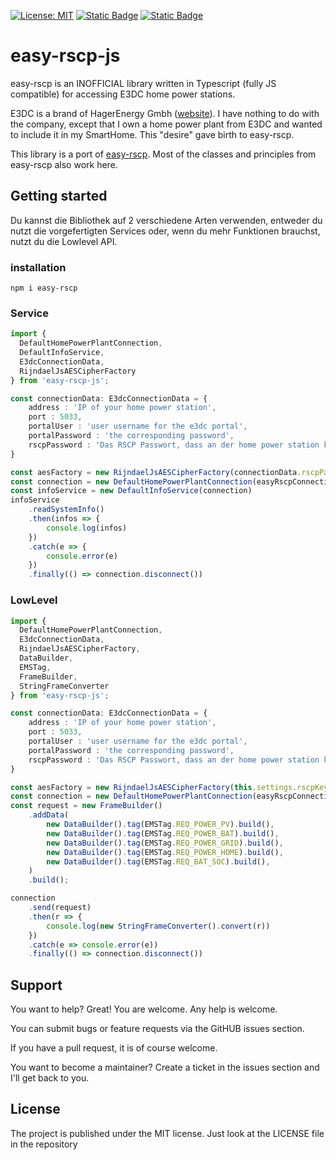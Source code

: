 [![License: MIT](https://img.shields.io/badge/License-MIT-yellow.svg)](https://opensource.org/licenses/MIT)
[![Static Badge](https://img.shields.io/badge/TypeScript-007ACC?style=for-the-badge&logo=typescript&logoColor=white)](https://www.typescriptlang.org/)
[![Static Badge](https://img.shields.io/badge/npm-CD3738?style=for-the-badge&logo=typescript&logoColor=white)](https://www.npmjs.com/package/easy-rscp)

# easy-rscp-js

easy-rscp is an INOFFICIAL library written in Typescript (fully JS compatible) for accessing E3DC home power stations.

E3DC is a brand of HagerEnergy Gmbh ([website](https://www.e3dc.com/)). I have nothing to do with the company, except that I own a home power plant from E3DC and wanted to include it in my SmartHome. This "desire" gave birth to easy-rscp.

This library is a port of [easy-rscp](https://github.com/jnk-cons/easy-rscp). Most of the classes and principles from easy-rscp also work here.

## Getting started

Du kannst die Bibliothek auf 2 verschiedene Arten verwenden, entweder du nutzt die vorgefertigten Services oder, wenn du mehr
Funktionen brauchst, nutzt du die Lowlevel API.

### installation

```shell
npm i easy-rscp
```

### Service

```typescript
import {
  DefaultHomePowerPlantConnection,
  DefaultInfoService,
  E3dcConnectionData,
  RijndaelJsAESCipherFactory
} from 'easy-rscp-js';

const connectionData: E3dcConnectionData = {
    address : 'IP of your home power station',
    port : 5033,
    portalUser : 'user username for the e3dc portal',
    portalPassword : 'the corresponding password',
    rscpPassword : 'Das RSCP Passwort, dass an der home power station konfigufiert ist'
}

const aesFactory = new RijndaelJsAESCipherFactory(connectionData.rscpPassword)
const connection = new DefaultHomePowerPlantConnection(easyRscpConnectionData, aesFactory)
const infoService = new DefaultInfoService(connection)
infoService
    .readSystemInfo()
    .then(infos => {
        console.log(infos)
    })
    .catch(e => {
        console.error(e)
    })
    .finally(() => connection.disconnect())
```

### LowLevel

```typescript
import {
  DefaultHomePowerPlantConnection,
  E3dcConnectionData,
  RijndaelJsAESCipherFactory,
  DataBuilder,
  EMSTag,
  FrameBuilder,
  StringFrameConverter
} from 'easy-rscp-js';

const connectionData: E3dcConnectionData = {
    address : 'IP of your home power station',
    port : 5033,
    portalUser : 'user username for the e3dc portal',
    portalPassword : 'the corresponding password',
    rscpPassword : 'Das RSCP Passwort, dass an der home power station konfigufiert ist'
}

const aesFactory = new RijndaelJsAESCipherFactory(this.settings.rscpKey)
const connection = new DefaultHomePowerPlantConnection(easyRscpConnectionData, aesFactory)
const request = new FrameBuilder()
    .addData(
        new DataBuilder().tag(EMSTag.REQ_POWER_PV).build(),
        new DataBuilder().tag(EMSTag.REQ_POWER_BAT).build(),
        new DataBuilder().tag(EMSTag.REQ_POWER_GRID).build(),
        new DataBuilder().tag(EMSTag.REQ_POWER_HOME).build(),
        new DataBuilder().tag(EMSTag.REQ_BAT_SOC).build(),
    )
    .build();

connection
    .send(request)
    .then(r => {
        console.log(new StringFrameConverter().convert(r))
    })
    .catch(e => console.error(e))
    .finally(() => connection.disconnect())
```

## Support
You want to help? Great! You are welcome. Any help is welcome.

You can submit bugs or feature requests via the GitHUB issues section.

If you have a pull request, it is of course welcome.

You want to become a maintainer? Create a ticket in the issues section and I'll get back to you.

## License
The project is published under the MIT license. Just look at the LICENSE file in the repository
